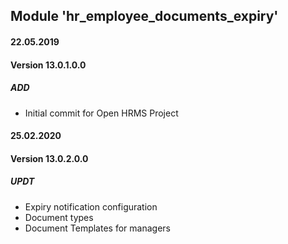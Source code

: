 ## Module 'hr_employee_documents_expiry'

#### 22.05.2019
#### Version 13.0.1.0.0
##### ADD
- Initial commit for Open HRMS Project


#### 25.02.2020
#### Version 13.0.2.0.0
##### UPDT
- Expiry notification configuration
- Document types
- Document Templates for managers
